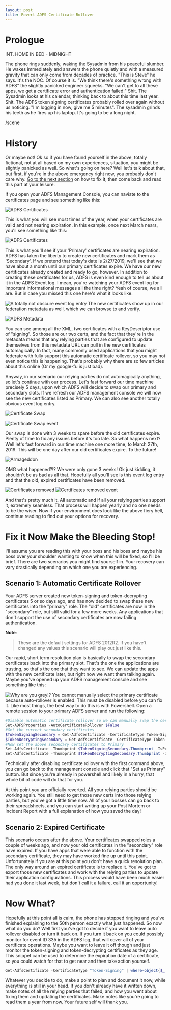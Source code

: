 ```yaml
---
layout: post
title: Revert ADFS Certificate Rollover
---
```


# Prologue

INT. HOME IN BED - MIDNIGHT

The phone rings suddenly, waking the Sysadmin from his peaceful slumber.  He wakes immediately and answers the phone quietly and with a measured gravity that can only come from decades of practice.  "This is Steve" he says.  It's the NOC.  Of course it is.  "We think there's something wrong with ADFS" the slightly panicked engineer squeeks.  "We can't get to all these apps, we get a certificate error and authentication failed!"  Shit.  The Sysadmin looks at his calendar, thinking back to about this time last year.  Shit.  The ADFS token signing certificates probably rolled over again without us noticing. "I'm logging in now, give me 5 minutes".  The sysadmin grinds his teeth as he fires up his laptop.  It's going to be a long night.

/scene

# History
Or maybe not!  Ok so if you have found yourself in the above, totally fictional, not at all based on my own experiences, situation, you might be slightly panicked as well.  So what's going on here?  Well let's talk about that, but first, if you're in the above emergency right now, you probably don't care why.  [Go to the next section](#FixitNowMaketheBleedingStop!) on how to fix it, then come back and read this part at your leisure.

If you open your ADFS Management Console, you can naviate to the certificates page and see something like this:

![ADFS Certificates](../images/ADFSCertificateRollover/singlecerts.png)

This is what you will see most times of the year, when your certificates are valid and not nearing expiration.  In this example, once next March nears, you'll see something like this:

![ADFS Certificates](../images/ADFSCertificateRollover/newcertssecondary.png)

This is what you'll see if your 'Primary' certificates are nearing expiration.  ADFS has taken the liberty to create new certificates and mark them as 'Secondary'.  If we pretend that today's date is 2/27/2019, we'll see that we have about a month until our primary certificates expire.  We have our new certificates already created and ready to go, however.  In addition to creating these certificates for us, ADFS is even kind enough to tell us about it in the ADFS Event log.  I mean, you're watching your ADFS event log for important informational messages all the time right?  Yeah of course, we all are.  But in case you missed this one here's what it looks like.

![A totally not obscure event log entry](../images/ADFSCertificateRollover/NewCertEvent.png)  The new certificates show up in our federation metadata as well, which we can browse to and verify.

![ADFS Metadata](../images/ADFSCertificateRollover/metadatatwocerts.png)

You can see among all the XML, two certificates with a KeyDescriptor use of "signing".  So those are our two certs, and the fact that they're in the metadata means that any relying parties that are configured to update themselves from this metadata URL can pull in the new certificates automagically.  In fact, many commonly used applications that you might federate with fully support this automatic certificate rollover, so you may not even notice this is happening.  That's probably why there are so few articles about this online (Or my google-fu is just bad).

Anyway, in our scenario our relying parties do not automagically anything, so let's continue with our process.  Let's fast forward our time machine precisely 5 days, upon which ADFS will decide to swap our primary and secondary slots.  If we refresh our ADFS management console we will now see the new certificates listed as Primary.  We can also see another totally obvious event log entry.

![Certificate Swap](../images/ADFSCertificateRollover/CertSwap.png)

![Certificate Swap event](../images/ADFSCertificateRollover/CertSwapevent.png)

Our swap is done with 3 weeks to spare before the old certificates expire.  Plenty of time to fix any issues before it's too late.  So what happens next?  Well let's fast forward in our time machine one more time, to March 27th, 2019.  This will be one day after our old certificates expire.  To the future!

![Armageddon](../images/ADFSCertificateRollover/armageddon-2546068_960_720.jpg)

OMG what happened?!?  We were only gone 3 weeks!  Ok just kidding, it shouldn't be as bad as all that.  Hopefully all you'll see is this event log entry and that the old, expired certificates have been removed.

![Certificates removed](../images/ADFSCertificateRollover/OldCertsRemoved.png)
![Certificates removed event](../images/ADFSCertificateRollover/OldCertsRemovedEvent.png)

And that's pretty much it.  All automatic and if all your relying parties support it, extremely seamless.  That process will happen yearly and no one needs to be the wiser.  Now if your environment does look like the above fiery hell, continue reading to find out your options for recovery.

# Fix it Now Make the Bleeding Stop!
I'll assume you are reading this with your boss and his boss and maybe his boss over your shoulder wanting to know when this will be fixed, so I'll be brief.  There are two scenarios you might find yourself in.  Your recovery can vary drastically depending on which one you are experiencing.

## Scenario 1: Automatic Certificate Rollover
Your ADFS server created new token-signing and token-decrypting certificates 5 or so days ago, and has now decided to swap these new certificates into the "primary" role.  The "old" certificates are now in the "secondary" role, but still valid for a few more weeks.  Any applications that don't support the use of secondary certificates are now failing authentication.  

__Note__:
>These are the default settings for ADFS 2012R2.  If you have't changed any values this scenario will play out just like this.

Our rapid, short term resolution plan is basically to swap the secondary certificates back into the primary slot.  That's the one the applications are trusting, so that's the one that they want to see.  We can update the apps with the new certificate later, but right now we want them talking again.  Maybe you've opened up your ADFS management console and see something like this:

![Why are you grey!?](../images/ADFSCertificateRollover/CannotSetPrimary.png)
You cannot manually select the primary certificate because auto-rollover is enabled.  This must be disabled before you can fix it.  Like most things, the best way to do this is with Powershell.  Open a remote session to your primary ADFS server and run the following:

``` powershell
#Disable automatic certificate rollover so we can manually swap the certificate roles
Set-ADFSProperties -AutoCertificateRollover $False
#Get the current secondary certificates
$TokenSigningSecondary = Get-AdfsCertificate -CertificateType Token-Signing | where-object{$_.IsPrimary -eq $False}
$TokenDecryptingSecondary = Get-AdfsCertificate -CertificateType Token-Decrypting | where-object{$_.IsPrimary -eq $False}
#Now set the above secondary certificates to Primary
Set-AdfsCertificate -Thumbprint $TokenSigningSecondary.Thumbprint -IsPrimary -CertificateType Tozken-Signing
Set-AdfsCertificate -Thumbprint $TokenDecryptingSecondary.Thumbprint -IsPrimary -CertificateType Token-Decrypting
```

Technically after disabling certificate rollover with the first command above, you can go back to the management console and click that "Set as Primary" button.  But since you're already in powershell and likely in a hurry, that whole bit of code will do that for you.

At this point you are officially reverted.  All your relying parties should be working again.  You still need to get those new certs into those relying parties, but you've got a little time now.  All of your bosses can go back to their spreadsheets, and you can start writing up your Post Mortem or Incident Report with a full explanation of how you saved the day!

## Scenario 2: Expired Certificate

This scenario occurs after the above.  Your certificates swapped roles a couple of weeks ago, and now your old certificates in the "secondary" role have expired.  If you have apps that were able to function with the secondary certificate, they may have worked fine up until this point.  Unfortunately if you are at this point you don't have a quick resolution plan.  The only way around an expired certificate is to replace it.  You've got to export those new certificates and work with the relying parties to update their application configurations.  This process would have been much easier had you done it last week, but don't call it a failure, call it an opportunity!

# Now What?

Hopefully at this point all is calm, the phone has stopped ringing and you've finished explaining to the 50th person exactly what just happened.  So now what do you do?  Well first you've got to decide if you want to leave auto rollover disabled or turn it back on.  If you turn it back on you could possibly monitor for event ID 335 in the ADFS log, that will cover all of your certificate operations.  Maybe you want to leave it off though and just monitor the token-signing and token-decrypting certificates as they age.  This snippet can be used to determine the expiration date of a certificate, so you could watch for that to get near and then take action yourself.

```powershell
Get-AdfsCertificate -CertificateType "Token-Signing" | where-object{$_.isprimary -eq $True} | select-object -expandproperty certificate | select-object -expandproperty notafter
```

Whatever you decide to do, make a point to plan and document it now, while everything is still in your head.  If you don't already have it written down, make notes of all the relying parties that failed, and how you went about fixing them and updating the certificates.  Make notes like you're going to read them a year from now.  Your future self will thank you.
